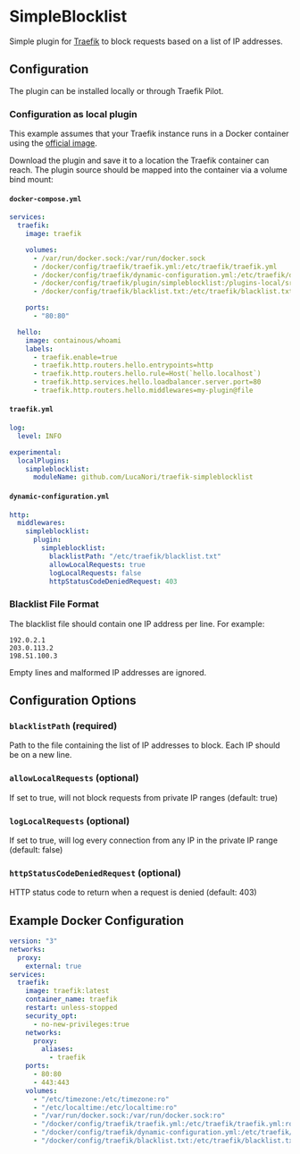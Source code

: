 # SimpleBlocklist

Simple plugin for [Traefik](https://github.com/containous/traefik) to block requests based on a list of IP addresses.

## Configuration

The plugin can be installed locally or through Traefik Pilot.

### Configuration as local plugin

This example assumes that your Traefik instance runs in a Docker container using the [official image](https://hub.docker.com/_/traefik/).

Download the plugin and save it to a location the Traefik container can reach. The plugin source should be mapped into the container via a volume bind mount:

#### `docker-compose.yml`

```yml
services:
  traefik:
    image: traefik

    volumes:
      - /var/run/docker.sock:/var/run/docker.sock
      - /docker/config/traefik/traefik.yml:/etc/traefik/traefik.yml
      - /docker/config/traefik/dynamic-configuration.yml:/etc/traefik/dynamic-configuration.yml
      - /docker/config/traefik/plugin/simpleblocklist:/plugins-local/src/github.com/LucaNori/traefik-simpleblocklist/
      - /docker/config/traefik/blacklist.txt:/etc/traefik/blacklist.txt

    ports:
      - "80:80"

  hello:
    image: containous/whoami
    labels:
      - traefik.enable=true
      - traefik.http.routers.hello.entrypoints=http
      - traefik.http.routers.hello.rule=Host(`hello.localhost`)
      - traefik.http.services.hello.loadbalancer.server.port=80
      - traefik.http.routers.hello.middlewares=my-plugin@file
```

#### `traefik.yml`

```yml
log:
  level: INFO

experimental:
  localPlugins:
    simpleblocklist:
      moduleName: github.com/LucaNori/traefik-simpleblocklist
```

#### `dynamic-configuration.yml`

```yml
http:
  middlewares:
    simpleblocklist:
      plugin:
        simpleblocklist:
          blacklistPath: "/etc/traefik/blacklist.txt"
          allowLocalRequests: true
          logLocalRequests: false
          httpStatusCodeDeniedRequest: 403
```

### Blacklist File Format

The blacklist file should contain one IP address per line. For example:

```text
192.0.2.1
203.0.113.2
198.51.100.3
```

Empty lines and malformed IP addresses are ignored.

## Configuration Options

### `blacklistPath` (required)
Path to the file containing the list of IP addresses to block. Each IP should be on a new line.

### `allowLocalRequests` (optional)
If set to true, will not block requests from private IP ranges (default: true)

### `logLocalRequests` (optional)
If set to true, will log every connection from any IP in the private IP range (default: false)

### `httpStatusCodeDeniedRequest` (optional)
HTTP status code to return when a request is denied (default: 403)

## Example Docker Configuration

```yml
version: "3"
networks:
  proxy:
    external: true
services:
  traefik:
    image: traefik:latest
    container_name: traefik
    restart: unless-stopped
    security_opt:
      - no-new-privileges:true
    networks:
      proxy:
        aliases:
          - traefik
    ports:
      - 80:80
      - 443:443
    volumes:
      - "/etc/timezone:/etc/timezone:ro"
      - "/etc/localtime:/etc/localtime:ro"
      - "/var/run/docker.sock:/var/run/docker.sock:ro"
      - "/docker/config/traefik/traefik.yml:/etc/traefik/traefik.yml:ro"
      - "/docker/config/traefik/dynamic-configuration.yml:/etc/traefik/dynamic-configuration.yml"
      - "/docker/config/traefik/blacklist.txt:/etc/traefik/blacklist.txt:ro"
```